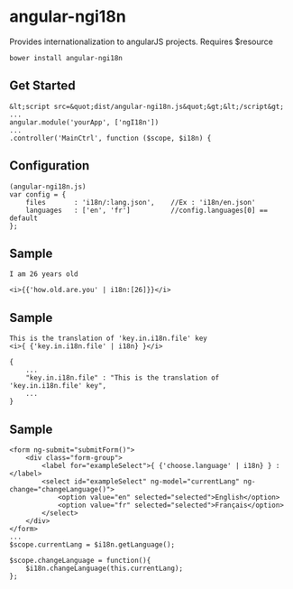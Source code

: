 # angular-ngi18n

Provides internationalization to angularJS projects.
Requires $resource

    bower install angular-ngi18n

## Get Started

    &lt;script src=&quot;dist/angular-ngi18n.js&quot;&gt;&lt;/script&gt;
    ...
    angular.module('yourApp', ['ngI18n'])
    ...
    .controller('MainCtrl', function ($scope, $i18n) {


## Configuration

    (angular-ngi18n.js)
    var config = {
        files       : 'i18n/:lang.json',    //Ex : 'i18n/en.json'
        languages   : ['en', 'fr']          //config.languages[0] == default
    };

## Sample

    I am 26 years old

    <i>{{'how.old.are.you' | i18n:[26]}}</i>

## Sample

    This is the translation of 'key.in.i18n.file' key
    <i>{ {'key.in.i18n.file' | i18n} }</i>

    {
        ...
        "key.in.i18n.file" : "This is the translation of 'key.in.i18n.file' key",
        ...
    }

## Sample

    <form ng-submit="submitForm()">
        <div class="form-group">
            <label for="exampleSelect">{ {'choose.language' | i18n} } :</label>
            <select id="exampleSelect" ng-model="currentLang" ng-change="changeLanguage()">
                <option value="en" selected="selected">English</option>
                <option value="fr" selected="selected">Français</option>
            </select>
        </div>
    </form>
    ...
    $scope.currentLang = $i18n.getLanguage();

    $scope.changeLanguage = function(){
        $i18n.changeLanguage(this.currentLang);
    };
